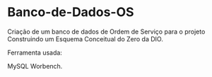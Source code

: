 # Banco-de-Dados-OS

Criação de um banco de dados de Ordem de Serviço para o projeto Construindo um Esquema Conceitual do Zero da DIO.

Ferramenta usada:

MySQL Worbench.
